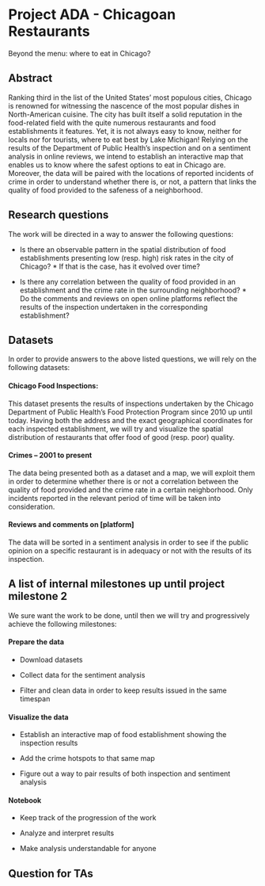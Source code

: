 # Project ADA - Chicagoan Restaurants
Beyond the menu: where to eat in Chicago?

## Abstract

Ranking third in the list of the United States’ most populous cities, Chicago is renowned for witnessing the nascence of the most popular dishes in North-American cuisine. The city has built itself a solid reputation in the food-related field with the quite numerous restaurants and food establishments it features. Yet, it is not always easy to know, neither for locals nor for tourists, where to eat best by Lake Michigan!
Relying on the results of the Department of Public Health’s inspection and on a sentiment analysis in online reviews, we intend to establish an interactive map that enables us to know where the safest options to eat in Chicago are. Moreover, the data will be paired with the locations of reported incidents of crime in order to understand whether there is, or not, a pattern that links the quality of food provided to the safeness of a neighborhood. 

## Research questions
The work will be directed in a way to answer the following questions:

* Is there an observable pattern in the spatial distribution of food establishments presenting low (resp. high) risk rates in the city of Chicago? * If that is the case, has it evolved over time?

* Is there any correlation between the quality of food provided in an establishment and the crime rate in the surrounding neighborhood? * Do the comments and reviews on open online platforms reflect the results of the inspection undertaken in the corresponding establishment?

## Datasets

In order to provide answers to the above listed questions, we will rely on the following datasets:

#### Chicago Food Inspections:
This dataset presents the results of inspections undertaken by the Chicago Department of Public Health’s Food Protection Program since 2010 up until today. Having both the address and the exact geographical coordinates for each inspected establishment, we will try and visualize the spatial distribution of restaurants that offer food of good (resp. poor) quality. 

#### Crimes – 2001 to present
The data being presented both as a dataset and a map, we will exploit them in order to determine whether there is or not a correlation between the quality of food provided and the crime rate in a certain neighborhood. Only incidents reported in the relevant period of time will be taken into consideration. 

#### Reviews and comments on [platform]
The data will be sorted in a sentiment analysis in order to see if the public opinion on a specific restaurant is in adequacy or not with the results of its inspection.

## A list of internal milestones up until project milestone 2

We sure want the work to be done, until then we will try and progressively achieve the following milestones:

#### Prepare the data

* Download datasets

* Collect data for the sentiment analysis

* Filter and clean data in order to keep results issued in the same timespan

#### Visualize the data

* Establish an interactive map of food establishment showing the inspection results

* Add the crime hotspots to that same map

* Figure out a way to pair results of both inspection and sentiment analysis

#### Notebook

* Keep track of the progression of the work

* Analyze and interpret results

* Make analysis understandable for anyone

## Question for TAs
